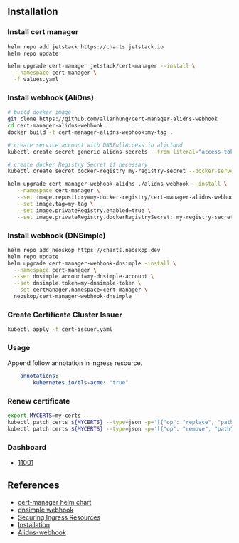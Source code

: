 ## Installation

### Install cert manager
```bash
helm repo add jetstack https://charts.jetstack.io
helm repo update

helm upgrade cert-manager jetstack/cert-manager --install \
  --namespace cert-manager \
  -f values.yaml
```

### Install webhook (AliDns)
```bash
# build docker image
git clone https://github.com/allanhung/cert-manager-alidns-webhook
cd cert-manager-alidns-webhook
docker build -t cert-manager-alidns-webhook:my-tag .

# create service account with DNSFullAccess in alicloud   
kubectl create secret generic alidns-secrets --from-literal="access-token=yourtoken" --from-literal="secret-key=yoursecret"i -n cert-manager

# create docker Registry Secret if necessary
kubectl create secret docker-registry my-registry-secret --docker-server=my-docker-registry --docker-username=my-name --docker-password=my-password

helm upgrade cert-manager-webhook-alidns ./alidns-webhook --install \
   --namespace cert-manager \
   --set image.repository=my-docker-registry/cert-manager-alidns-webhook \
   --set image.tag=my-tag \
   --set image.privateRegistry.enabled=true \
   --set image.privateRegistry.dockerRegistrySecret: my-registry-secret
```

### Install webhook (DNSimple)
```bash
helm repo add neoskop https://charts.neoskop.dev
helm repo update
helm upgrade cert-manager-webhook-dnsimple -install \
  --namespace cert-manager \
  --set dnsimple.account=my-dnsimple-account \
  --set dnsimple.token=my-dnsimple-token \
  --set certManager.namespace=cert-manager \
  neoskop/cert-manager-webhook-dnsimple
```

### Create Certificate Cluster Issuer
```bash  
kubectl apply -f cert-issuer.yaml
```

### Usage
Append follow annotation in ingress resource.
```yaml
    annotations:
        kubernetes.io/tls-acme: "true" 
```

### Renew certificate
```bash
export MYCERTS=my-certs
kubectl patch certs ${MYCERTS} --type=json -p='[{"op": "replace", "path": "/spec/renewBefore", "value": "1440h"}]'
kubectl patch certs ${MYCERTS} --type=json -p='[{"op": "remove", "path": "/spec/renewBefore"}]'
```

### Dashboard
* [11001](https://grafana.com/grafana/dashboards/11001)

## References
* [cert-manager helm chart](https://github.com/jetstack/cert-manager/tree/master/deploy)
* [dnsimple webhook](https://github.com/neoskop/cert-manager-webhook-dnsimple)
* [Securing Ingress Resources](https://cert-manager.io/docs/usage/ingress)
* [Installation](https://cert-manager.io/docs/installation/kubernetes)
* [Alidns-webhook](https://github.com/DEVmachine-fr/cert-manager-alidns-webhook)
